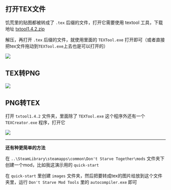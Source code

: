## 打开TEX文件

饥荒里的贴图都被转成了 `.tex` 后缀的文件，打开它需要使用 textool 工具，下载地址 [txtool1.4.2.zip](attachment/txtool1.4.2.zip)

解压，再打开 `.tex` 后缀的文件，就使用里面的 `TEXTool.exe` 打开即可（或者直接把tex文件拖动到`TEXTool.exe`上去也是可以打开的）

![](images/20210820145408.png)

## TEX转PNG

![](images/20210820152224.png)

## PNG转TEX

打开 `txtool1.4.2` 文件夹，里面除了 `TEXTool.exe` 这个程序外还有一个 `TEXCreator.exe` 程序，打开它

![](images/20210820161145.png)

---

**还有种更简单的方法**

在 `..\SteamLibrary\steamapps\common\Don't Starve Together\mods` 文件夹下创建一个mod，比如我这演示用的 `quick-start`

在 `quick-start` 里创建 `images` 文件夹，然后把要转成tex的图片给放到这个文件夹里，运行 `Don't Starve Mod Tools` 里的 `autocompiler.exe` 即可


